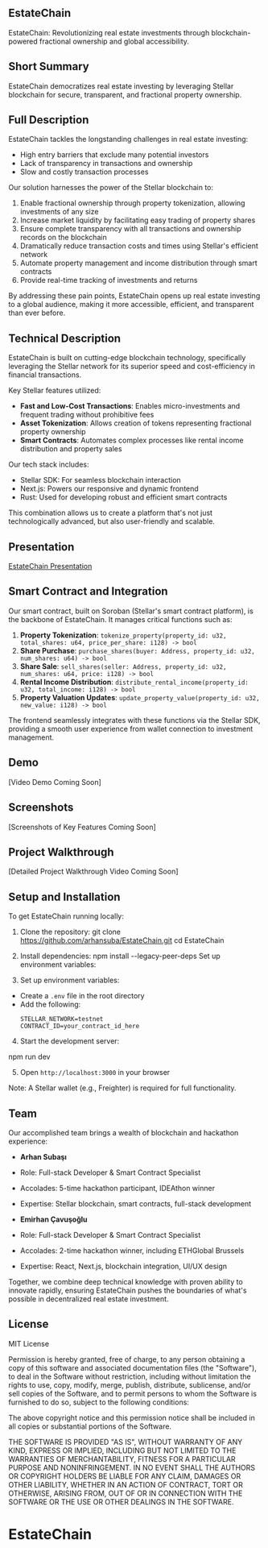 ## EstateChain

EstateChain: Revolutionizing real estate investments through blockchain-powered fractional ownership and global accessibility.

## Short Summary

EstateChain democratizes real estate investing by leveraging Stellar blockchain for secure, transparent, and fractional property ownership.

## Full Description

EstateChain tackles the longstanding challenges in real estate investing:

- High entry barriers that exclude many potential investors
- Lack of transparency in transactions and ownership
- Slow and costly transaction processes

Our solution harnesses the power of the Stellar blockchain to:

1. Enable fractional ownership through property tokenization, allowing investments of any size
2. Increase market liquidity by facilitating easy trading of property shares
3. Ensure complete transparency with all transactions and ownership records on the blockchain
4. Dramatically reduce transaction costs and times using Stellar's efficient network
5. Automate property management and income distribution through smart contracts
6. Provide real-time tracking of investments and returns

By addressing these pain points, EstateChain opens up real estate investing to a global audience, making it more accessible, efficient, and transparent than ever before.

## Technical Description

EstateChain is built on cutting-edge blockchain technology, specifically leveraging the Stellar network for its superior speed and cost-efficiency in financial transactions.

Key Stellar features utilized:
- **Fast and Low-Cost Transactions**: Enables micro-investments and frequent trading without prohibitive fees
- **Asset Tokenization**: Allows creation of tokens representing fractional property ownership
- **Smart Contracts**: Automates complex processes like rental income distribution and property sales

Our tech stack includes:
- Stellar SDK: For seamless blockchain interaction
- Next.js: Powers our responsive and dynamic frontend
- Rust: Used for developing robust and efficient smart contracts

This combination allows us to create a platform that's not just technologically advanced, but also user-friendly and scalable.

## Presentation

[EstateChain Presentation](https://www.canva.com/design/DAGTYbz3kc8/MqZyKWbhnaRndGifKUBNRQ/edit?utm_content=DAGTYbz3kc8&utm_campaign=designshare&utm_medium=link2&utm_source=sharebutton)

## Smart Contract and Integration

Our smart contract, built on Soroban (Stellar's smart contract platform), is the backbone of EstateChain. It manages critical functions such as:

1. **Property Tokenization**: `tokenize_property(property_id: u32, total_shares: u64, price_per_share: i128) -> bool`
2. **Share Purchase**: `purchase_shares(buyer: Address, property_id: u32, num_shares: u64) -> bool`
3. **Share Sale**: `sell_shares(seller: Address, property_id: u32, num_shares: u64, price: i128) -> bool`
4. **Rental Income Distribution**: `distribute_rental_income(property_id: u32, total_income: i128) -> bool`
5. **Property Valuation Updates**: `update_property_value(property_id: u32, new_value: i128) -> bool`

The frontend seamlessly integrates with these functions via the Stellar SDK, providing a smooth user experience from wallet connection to investment management.

## Demo

[Video Demo Coming Soon]

## Screenshots

[Screenshots of Key Features Coming Soon]

## Project Walkthrough

[Detailed Project Walkthrough Video Coming Soon]

## Setup and Installation

To get EstateChain running locally:

1. Clone the repository:
git clone https://github.com/arhansuba/EstateChain.git
cd EstateChain


2. Install dependencies:
npm install --legacy-peer-deps
Set up environment variables:

3. Set up environment variables:
- Create a `.env` file in the root directory
- Add the following:
  ```
  STELLAR_NETWORK=testnet
  CONTRACT_ID=your_contract_id_here
  ```

4. Start the development server:


npm run dev

5. Open `http://localhost:3000` in your browser

Note: A Stellar wallet (e.g., Freighter) is required for full functionality.

## Team

Our accomplished team brings a wealth of blockchain and hackathon experience:

- **Arhan Subaşı**
- Role: Full-stack Developer & Smart Contract Specialist
- Accolades: 5-time hackathon participant, IDEAthon winner
- Expertise: Stellar blockchain, smart contracts, full-stack development

- **Emirhan Çavuşoğlu**
- Role: Full-stack Developer & Smart Contract Specialist
- Accolades: 2-time hackathon winner, including ETHGlobal Brussels
- Expertise: React, Next.js, blockchain integration, UI/UX design

Together, we combine deep technical knowledge with proven ability to innovate rapidly, ensuring EstateChain pushes the boundaries of what's possible in decentralized real estate investment.



## License
MIT License

Permission is hereby granted, free of charge, to any person obtaining a copy of this software and associated documentation files (the "Software"), to deal in the Software without restriction, including without limitation the rights to use, copy, modify, merge, publish, distribute, sublicense, and/or sell copies of the Software, and to permit persons to whom the Software is furnished to do so, subject to the following conditions:

The above copyright notice and this permission notice shall be included in all copies or substantial portions of the Software.

THE SOFTWARE IS PROVIDED "AS IS", WITHOUT WARRANTY OF ANY KIND, EXPRESS OR IMPLIED, INCLUDING BUT NOT LIMITED TO THE WARRANTIES OF MERCHANTABILITY, FITNESS FOR A PARTICULAR PURPOSE AND NONINFRINGEMENT. IN NO EVENT SHALL THE AUTHORS OR COPYRIGHT HOLDERS BE LIABLE FOR ANY CLAIM, DAMAGES OR OTHER LIABILITY, WHETHER IN AN ACTION OF CONTRACT, TORT OR OTHERWISE, ARISING FROM, OUT OF OR IN CONNECTION WITH THE SOFTWARE OR THE USE OR OTHER DEALINGS IN THE SOFTWARE.

# EstateChain
